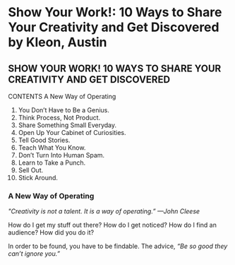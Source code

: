 # Show Your Work!: 10 Ways to Share Your Creativity and Get Discovered by  Kleon, Austin

## SHOW YOUR WORK! 10 WAYS TO SHARE YOUR CREATIVITY AND GET DISCOVERED

CONTENTS A New Way of Operating

1. You Don’t Have to Be a Genius.
2. Think Process, Not Product.
3. Share Something Small Everyday.
4. Open Up Your Cabinet of Curiosities.
5. Tell Good Stories.
6. Teach What You Know.
7. Don’t Turn Into Human Spam.
8. Learn to Take a Punch.
9. Sell Out.
10. Stick Around.

### A New Way of Operating

_"Creativity is not a talent. It is a way of operating.” —John Cleese_

How do I get my stuff out there?
How do I get noticed?
How do I find an audience?
How did you do it?

In order to be found, you have to be findable.
The advice, _“Be so good they can’t ignore you.”_
